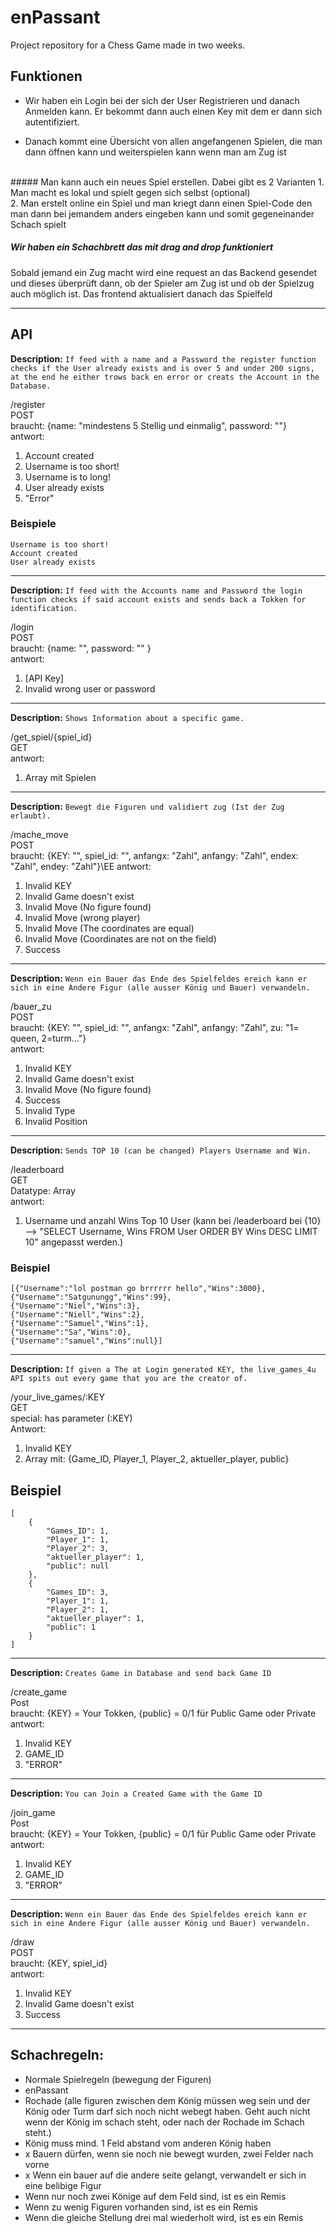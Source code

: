 # enPassant
Project repository for a Chess Game made in two weeks.

## Funktionen

- Wir haben ein Login bei der sich der User Registrieren und danach Anmelden kann. Er bekommt dann auch einen Key mit dem er dann sich autentifiziert.

- Danach kommt eine Übersicht von allen angefangenen Spielen, die man dann öffnen kann und weiterspielen kann wenn man am Zug ist
<br>
##### Man kann auch ein neues Spiel erstellen. Dabei gibt es 2 Varianten
1. Man macht es lokal und  spielt gegen sich selbst (optional)
 <br>
2. Man erstelt online ein Spiel und man kriegt dann einen Spiel-Code den man dann bei jemandem anders eingeben kann und somit gegeneinander Schach spielt
<br>

##### Wir haben ein Schachbrett das mit drag and drop funktioniert

 Sobald jemand ein Zug macht wird eine request an das Backend gesendet und dieses überprüft dann, ob der Spieler am Zug ist und ob der Spielzug auch möglich ist. Das frontend aktualisiert danach das Spielfeld

---
## API

**Description:** 
`If feed with a name and a Password the register function checks if the User already exists and is over 5 and under 200 signs, at the end he either trows back en error or creats the Account in the Database.`

/register\
POST\
braucht: {name: "mindestens 5 Stellig und einmalig", password: ""}\
antwort:
1. Account created
2. Username is too short!
3. Username is to long!
4. User already exists
5. "Error"

### Beispiele
```
Username is too short!
Account created
User already exists
```

---
**Description:** 
`If feed with the Accounts name and Password the login function checks if said account exists and sends back a Tokken for identification.`

/login\
POST\
braucht: {name: "", password: "" }\
antwort:
1. [API Key]
2. Invalid wrong user or password

---

**Description:** `Shows Information about a specific game.`

/get_spiel/{spiel_id}\
GET\
antwort:
1. Array mit Spielen

---
**Description:** `Bewegt die Figuren und validiert zug (Ist der Zug erlaubt).`

/mache_move\
POST\
braucht: {KEY: "", spiel_id: "", anfangx: "Zahl", anfangy: "Zahl", endex: "Zahl", endey: "Zahl"}\EE
antwort:
1. Invalid KEY
2. Invalid Game doesn't exist
3. Invalid Move (No figure found)
4. Invalid Move (wrong player)
5. Invalid Move (The coordinates are equal)
6. Invalid Move (Coordinates are not on the field)
7. Success

---

**Description:**
`Wenn ein Bauer das Ende des Spielfeldes ereich kann er sich in eine Andere Figur (alle ausser König und Bauer) verwandeln.`

/bauer_zu\
POST\
braucht: {KEY: "", spiel_id: "", anfangx: "Zahl", anfangy: "Zahl", zu: "1= queen, 2=turm..."}\
antwort:
1. Invalid KEY
2. Invalid Game doesn't exist
3. Invalid Move (No figure found)
4. Success
5. Invalid Type
6. Invalid Position

---

**Description:**
`Sends TOP 10 (can be changed) Players Username and Win.`

/leaderboard\
GET\
Datatype: Array\
antwort:
1. Username und anzahl Wins Top 10 User (kann bei /leaderboard bei {10} --> "SELECT Username, Wins FROM User ORDER BY Wins DESC LIMIT 10" angepasst werden.)
### Beispiel
```
[{"Username":"lol postman go brrrrrr hello","Wins":3000},
{"Username":"Satgunungg","Wins":99},
{"Username":"Niel","Wins":3},
{"Username":"Niell","Wins":2},
{"Username":"Samuel","Wins":1},
{"Username":"Sa","Wins":0},
{"Username":"samuel","Wins":null}]
```

---

**Description:** 
`If given a The at Login generated KEY, the live_games_4u API spits out every game that you are the creator of.`

/your_live_games/:KEY\
GET\
special: has parameter (:KEY)\
Antwort:
1. Invalid KEY
2. Array mit: {Game_ID, Player_1, Player_2, aktueller_player, public}
## Beispiel
```
[
    {
        "Games_ID": 1,
        "Player_1": 1,
        "Player_2": 3,
        "aktueller_player": 1,
        "public": null
    },
    {
        "Games_ID": 3,
        "Player_1": 1,
        "Player_2": 1,
        "aktueller_player": 1,
        "public": 1
    }
]
```
---
**Description:**
`Creates Game in Database and send back Game ID`

/create_game\
Post\
braucht: {KEY} = Your Tokken, {public} = 0/1 für Public Game oder Private
antwort:
1. Invalid KEY
2. GAME_ID
3. "ERROR"
---
**Description:**
`You can Join a Created Game with the Game ID`


/join_game\
Post\
braucht: {KEY} = Your Tokken, {public} = 0/1 für Public Game oder Private
antwort:
1. Invalid KEY
2. GAME_ID
3. "ERROR"
---
**Description:**
`Wenn ein Bauer das Ende des Spielfeldes ereich kann er sich in eine Andere Figur (alle ausser König und Bauer) verwandeln.`

/draw\
POST\
braucht: {KEY, spiel_id}\
antwort:
1. Invalid KEY
2. Invalid Game doesn't exist
3. Success
---
## Schachregeln:
- Normale Spielregeln (bewegung der Figuren)
- enPassant
- Rochade (alle figuren zwischen dem König müssen weg sein und der König oder Turm darf sich noch nicht webegt haben. Geht auch nicht wenn der König im schach steht, oder nach der Rochade im Schach steht.)
- König muss mind. 1 Feld abstand vom anderen König haben
- x Bauern dürfen, wenn sie noch nie bewegt wurden, zwei Felder nach vorne
- x Wenn ein bauer auf die andere seite gelangt, verwandelt er sich in eine belibige Figur
- Wenn nur noch zwei Könige auf dem Feld sind, ist es ein Remis
- Wenn zu wenig Figuren vorhanden sind, ist es ein Remis
- Wenn die gleiche Stellung drei mal wiederholt wird, ist es ein Remis
